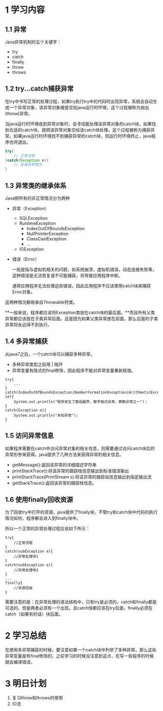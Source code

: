 # 1 学习内容

## 1.1 异常

Java异常机制的五个关键字：

* try
* catch
* finally
* throw
* throws

## 1.2 try...catch捕获异常

在try中书写正常的处理过程，如果try执行try中的代码时出现异常，系统会自动生成一个异常对象，该异常对象被提交给java运行时环境，这个过程被称为抛出(throw)异常。

当java运行时环境收到异常对象时，会寻找能处理该异常对象的catch块，如果找到合适的catch块，就把该异常对象交给该catch块处理，这个过程被称为捕获异常。如果java运行时环境找不到捕获异常的catch块，则运行时环境终止，java程序也将退出。

```java
try{
    // 正常流程
}catch(Exception e){
    // 处理异常情况
}
```

## 1.3 异常类的继承体系

Java把所有的非正常情况分为两种

* 异常（Exception）

  * SQLException
  * RuntimeException
    * IndexOutOfBoundsException
    * NullPointerException
    * ClassCastException
    * ...
  * IOException

* 错误（Error）

  一般是指与虚拟机相关的问题，如系统崩溃，虚拟机错误，动态连接失败等，这种错误是无法恢复或不可能捕获，将导致应用程序中断。

  通常应用程序无法处理这些错误，因此应用程序不应该使用catch块来捕获Error对象。

这两种情况都继承自Throwable符类。

**一般来说，程序都应该将Exception类放在catch块的最后面。**而且所有父类异常都应该放在子类异常后面。这是因为如果父类异常放在前面，那么后面的子类异常将永远得不到执行。

## 1.4 多异常捕获

从java7之后，一个catch块可以捕获多种异常。

* 多种异常类型之前用 | 隔开
* 异常变量有隐式的final修饰，因此程序不能对异常变量重新赋值。

```shell
try{
	...
}
catch(IndexOutOfBoundsException|NumberFormationException|ArithmeticException ie){
	System.out.println("程序发生了数组越界，数字格式异常，算数异常之一")；
}
catch(Exception e){
	System.out.println("未知异常");
}
```

## 1.5 访问异常信息

如果程序需要在catch中访问异常对象的相关信息，则需要通过访问catch块后的异常形参来获得。java提供了几种方法来获得异常的相关信息。

* getMessage():返回该异常的详细描述字符串
* printStackTrace():将该异常的跟踪栈信息输出到标准错误输出
* printStackTrace(PrintStream s):将该异常的跟踪站信息输出到指定输出流
* getStackTrace():返回该异常的跟踪栈信息。

## 1.6 使用finally回收资源

为了回收try中打开的资源，java提供了finally块，不管try和catch块中代码的执行情况如何，程序都会进入到finally块中。

所以一个正常的异常处理过程应该如下所示：

```shell
try{
	//正常流程
}
catch(subException e){
	//异常处理块1
}
catch(subException e){
	//异常处理块2
}
...
finally{
	//资源回收
}
```

需要注意的是：在异常处理的语法结构中，只有try是必须的，catch和finally都是可选的，但是两者必须有一个出现。且catch快都应该在try后面，finally必须在catch（如果有的话）块后面。

# 2 学习总结

在使用多异常捕获的时候，要注意如果一个catch块中列举了多种异常，那么这些异常变量是有final修饰的，之前学习的时候没注意到这点，在写一些程序的时候就会编译错误。

# 3 明日计划

1. 复习throw和throws的使用
2. IO流

